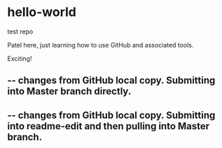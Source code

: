 # hello-world
test repo

Patel here, just learning how to use GitHub and associated tools.

Exciting!


-- 
changes from GitHub local copy.  Submitting into Master branch directly.
--
-- 
changes from GitHub local copy.  Submitting into readme-edit and then pulling into Master branch.
--